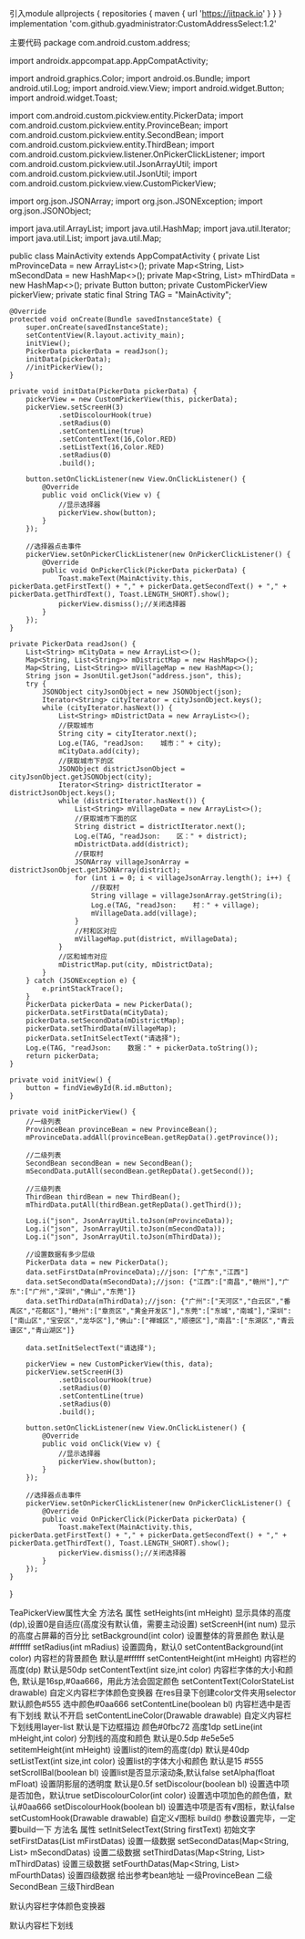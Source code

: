 引入module
allprojects {
		repositories {
			maven { url 'https://jitpack.io' }
		}
	}
implementation 'com.github.gyadministrator:CustomAddressSelect:1.2'

主要代码
package com.android.custom.address;

import androidx.appcompat.app.AppCompatActivity;

import android.graphics.Color;
import android.os.Bundle;
import android.util.Log;
import android.view.View;
import android.widget.Button;
import android.widget.Toast;

import com.android.custom.pickview.entity.PickerData;
import com.android.custom.pickview.entity.ProvinceBean;
import com.android.custom.pickview.entity.SecondBean;
import com.android.custom.pickview.entity.ThirdBean;
import com.android.custom.pickview.listener.OnPickerClickListener;
import com.android.custom.pickview.util.JsonArrayUtil;
import com.android.custom.pickview.util.JsonUtil;
import com.android.custom.pickview.view.CustomPickerView;

import org.json.JSONArray;
import org.json.JSONException;
import org.json.JSONObject;

import java.util.ArrayList;
import java.util.HashMap;
import java.util.Iterator;
import java.util.List;
import java.util.Map;

public class MainActivity extends AppCompatActivity {
    private List<String> mProvinceData = new ArrayList<>();
    private Map<String, List<String>> mSecondData = new HashMap<>();
    private Map<String, List<String>> mThirdData = new HashMap<>();
    private Button button;
    private CustomPickerView pickerView;
    private static final String TAG = "MainActivity";

    @Override
    protected void onCreate(Bundle savedInstanceState) {
        super.onCreate(savedInstanceState);
        setContentView(R.layout.activity_main);
        initView();
        PickerData pickerData = readJson();
        initData(pickerData);
        //initPickerView();
    }

    private void initData(PickerData pickerData) {
        pickerView = new CustomPickerView(this, pickerData);
        pickerView.setScreenH(3)
                .setDiscolourHook(true)
                .setRadius(0)
                .setContentLine(true)
                .setContentText(16,Color.RED)
                .setListText(16,Color.RED)
                .setRadius(0)
                .build();

        button.setOnClickListener(new View.OnClickListener() {
            @Override
            public void onClick(View v) {
                //显示选择器
                pickerView.show(button);
            }
        });

        //选择器点击事件
        pickerView.setOnPickerClickListener(new OnPickerClickListener() {
            @Override
            public void OnPickerClick(PickerData pickerData) {
                Toast.makeText(MainActivity.this, pickerData.getFirstText() + "," + pickerData.getSecondText() + "," + pickerData.getThirdText(), Toast.LENGTH_SHORT).show();
                pickerView.dismiss();//关闭选择器
            }
        });
    }

    private PickerData readJson() {
        List<String> mCityData = new ArrayList<>();
        Map<String, List<String>> mDistrictMap = new HashMap<>();
        Map<String, List<String>> mVillageMap = new HashMap<>();
        String json = JsonUtil.getJson("address.json", this);
        try {
            JSONObject cityJsonObject = new JSONObject(json);
            Iterator<String> cityIterator = cityJsonObject.keys();
            while (cityIterator.hasNext()) {
                List<String> mDistrictData = new ArrayList<>();
                //获取城市
                String city = cityIterator.next();
                Log.e(TAG, "readJson:    城市：" + city);
                mCityData.add(city);
                //获取城市下的区
                JSONObject districtJsonObject = cityJsonObject.getJSONObject(city);
                Iterator<String> districtIterator = districtJsonObject.keys();
                while (districtIterator.hasNext()) {
                    List<String> mVillageData = new ArrayList<>();
                    //获取城市下面的区
                    String district = districtIterator.next();
                    Log.e(TAG, "readJson:    区：" + district);
                    mDistrictData.add(district);
                    //获取村
                    JSONArray villageJsonArray = districtJsonObject.getJSONArray(district);
                    for (int i = 0; i < villageJsonArray.length(); i++) {
                        //获取村
                        String village = villageJsonArray.getString(i);
                        Log.e(TAG, "readJson:    村：" + village);
                        mVillageData.add(village);
                    }
                    //村和区对应
                    mVillageMap.put(district, mVillageData);
                }
                //区和城市对应
                mDistrictMap.put(city, mDistrictData);
            }
        } catch (JSONException e) {
            e.printStackTrace();
        }
        PickerData pickerData = new PickerData();
        pickerData.setFirstData(mCityData);
        pickerData.setSecondData(mDistrictMap);
        pickerData.setThirdData(mVillageMap);
        pickerData.setInitSelectText("请选择");
        Log.e(TAG, "readJson:    数据：" + pickerData.toString());
        return pickerData;
    }

    private void initView() {
        button = findViewById(R.id.mButton);
    }

    private void initPickerView() {
        //一级列表
        ProvinceBean provinceBean = new ProvinceBean();
        mProvinceData.addAll(provinceBean.getRepData().getProvince());

        //二级列表
        SecondBean secondBean = new SecondBean();
        mSecondData.putAll(secondBean.getRepData().getSecond());

        //三级列表
        ThirdBean thirdBean = new ThirdBean();
        mThirdData.putAll(thirdBean.getRepData().getThird());

        Log.i("json", JsonArrayUtil.toJson(mProvinceData));
        Log.i("json", JsonArrayUtil.toJson(mSecondData));
        Log.i("json", JsonArrayUtil.toJson(mThirdData));

        //设置数据有多少层级
        PickerData data = new PickerData();
        data.setFirstData(mProvinceData);//json: ["广东","江西"]
        data.setSecondData(mSecondData);//json: {"江西":["南昌","赣州"],"广东":["广州","深圳","佛山","东莞"]}
        data.setThirdData(mThirdData);//json: {"广州":["天河区","白云区","番禹区","花都区"],"赣州":["章贡区","黄金开发区"],"东莞":["东城","南城"],"深圳":["南山区","宝安区","龙华区"],"佛山":["禅城区","顺德区"],"南昌":["东湖区","青云谱区","青山湖区"]}

        data.setInitSelectText("请选择");

        pickerView = new CustomPickerView(this, data);
        pickerView.setScreenH(3)
                .setDiscolourHook(true)
                .setRadius(0)
                .setContentLine(true)
                .setRadius(0)
                .build();

        button.setOnClickListener(new View.OnClickListener() {
            @Override
            public void onClick(View v) {
                //显示选择器
                pickerView.show(button);
            }
        });

        //选择器点击事件
        pickerView.setOnPickerClickListener(new OnPickerClickListener() {
            @Override
            public void OnPickerClick(PickerData pickerData) {
                Toast.makeText(MainActivity.this, pickerData.getFirstText() + "," + pickerData.getSecondText() + "," + pickerData.getThirdText(), Toast.LENGTH_SHORT).show();
                pickerView.dismiss();//关闭选择器
            }
        });
    }
}


TeaPickerView属性大全
方法名	属性
setHeights(int mHeight)	显示具体的高度(dp),设置0是自适应(高度没有默认值，需要主动设置)
setScreenH(int num)	显示的高度占屏幕的百分比
setBackground(int color)	设置整体的背景颜色 默认是#ffffff
setRadius(int mRadius)	设置圆角，默认0
setContentBackground(int color)	内容栏的背景颜色 默认是#ffffff
setContentHeight(int mHeight)	内容栏的高度(dp) 默认是50dp
setContentText(int size,int color)	内容栏字体的大小和颜色, 默认是16sp,#0aa666，用此方法会固定颜色
setContentText(ColorStateList drawable)	自定义内容栏字体颜色变换器 在res目录下创建color文件夹用selector 默认颜色#555 选中颜色#0aa666
setContentLine(boolean bl)	内容栏选中是否有下划线 默认不开启
setContentLineColor(Drawable drawable)	自定义内容栏下划线用layer-list 默认是下边框描边 颜色#0fbc72 高度1dp
setLine(int mHeight,int color)	分割线的高度和颜色 默认是0.5dp #e5e5e5
setitemHeight(int mHeight)	设置list的item的高度(dp) 默认是40dp
setListText(int size,int color)	设置list的字体大小和颜色 默认是15 #555
setScrollBal(boolean bl)	设置list是否显示滚动条,默认false
setAlpha(float mFloat)	设置阴影层的透明度 默认是0.5f
setDiscolour(boolean bl)	设置选中项是否加色，默认true
setDiscolourColor(int color)	设置选中项加色的颜色值，默认#0aa666
setDiscolourHook(boolean bl)	设置选中项是否有√图标，默认false
setCustomHook(Drawable drawable)	自定义√图标
build()	参数设置完毕，一定要build一下
方法名	属性
setInitSelectText(String firstText)	初始文字
setFirstDatas(List mFirstDatas)	设置一级数据
setSecondDatas(Map<String, List> mSecondDatas)	设置二级数据
setThirdDatas(Map<String, List> mThirdDatas)	设置三级数据
setFourthDatas(Map<String, List> mFourthDatas)	设置四级数据
给出参考bean地址
一级ProvinceBean 二级SecondBean 三级ThirdBean

默认内容栏字体颜色变换器
<?xml version="1.0" encoding="utf-8"?>
<selector xmlns:android="http://schemas.android.com/apk/res/android">
	<item android:state_selected="true" android:color="@color/picker_select_text_color"/>
	<item android:state_pressed="true" android:color="@color/picker_select_text_color"/>
	<item android:state_checked="true" android:color="@color/picker_select_text_color"/>
	<item android:state_focused="true" android:color="@color/picker_select_text_color"/>
	<item android:color="@color/picker_text_color"/>
</selector>
默认内容栏下划线
<?xml version="1.0" encoding="UTF-8"?>
<layer-list xmlns:android="http://schemas.android.com/apk/res/android" >
    <!-- 边框颜色值 -->
    <item>
        <shape>
            <solid android:color="@color/station_average" />
        </shape>
    </item>
    <item android:bottom="1dp"> <!--设置只有底部有边框-->
        <shape>
            <solid android:color="#ffffff" />
        </shape>
    </item>
</layer-list>